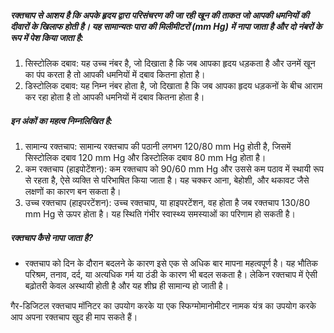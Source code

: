 ##### रक्तचाप से आशय है कि अपके हृदय द्वारा परिसंचरण की जा रही खून की ताकत जो आपकी धमनियों की दीवारों के खिलाफ होती है। यह सामान्यतः पारा की मिलीमीटरों (mm Hg) में नापा जाता है और दो नंबरों के रूप में पेश किया जाता है:

1. सिस्टोलिक दबाव: यह उच्च नंबर है, जो दिखाता है कि जब आपका हृदय धड़कता है और उनमें खून का पंप करता है तो आपकी धमनियों में दबाव कितना होता है।
2. डिस्टोलिक दबाव: यह निम्न नंबर होता है, जो दिखाता है कि जब आपका हृदय धड़कनों के बीच आराम कर रहा होता है तो आपकी धमनियों में दबाव कितना होता है।

##### इन अंकों का महत्व निम्नलिखित है:

1. सामान्य रक्तचाप: सामान्य रक्तचाप की पठानी लगभग 120/80 mm Hg होती है, जिसमें सिस्टोलिक दबाव 120 mm Hg और डिस्टोलिक दबाव 80 mm Hg होता है।
2. कम रक्तचाप (हाइपोटेंशन): कम रक्तचाप को 90/60 mm Hg और उससे कम पठाव में स्थायी रूप से रहता है, ऐसे व्यक्ति से परिभाषित किया जाता है। यह चक्कर आना, बेहोशी, और थकावट जैसे लक्षणों का कारण बन सकता है।
3. उच्च रक्तचाप (हाइपरटेंशन): उच्च रक्तचाप, या हाइपरटेंशन, वह होता है जब रक्तचाप 130/80 mm Hg से ऊपर होता है। यह स्थिति गंभीर स्वास्थ्य समस्याओं का परिणाम हो सकती है।

##### रक्तचाप कैसे नापा जाता है?

* रक्तचाप को दिन के दौरान बदलने के कारण इसे एक से अधिक बार मापना महत्वपूर्ण है।
यह भौतिक परिश्रम, तनाव, दर्द, या अत्यधिक गर्म या ठंडी के कारण भी बदल सकता है। लेकिन रक्तचाप में ऐसी बढ़ोतरी केवल अस्थायी होती है और यह शीघ्र ही सामान्य हो जाती है।

गैर-डिजिटल रक्तचाप मॉनिटर का उपयोग करके या एक स्फिग्मोमानोमीटर नामक यंत्र का उपयोग करके आप अपना रक्तचाप खुद ही माप सकते हैं।
